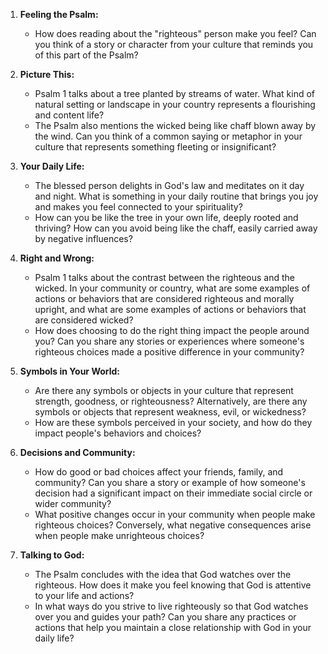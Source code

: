 1. **Feeling the Psalm:**
   - How does reading about the "righteous" person make you feel? Can you think of a story or character from your culture that reminds you of this part of the Psalm?

2. **Picture This:**
   - Psalm 1 talks about a tree planted by streams of water. What kind of natural setting or landscape in your country represents a flourishing and content life?
   - The Psalm also mentions the wicked being like chaff blown away by the wind. Can you think of a common saying or metaphor in your culture that represents something fleeting or insignificant?

3. **Your Daily Life:**
   - The blessed person delights in God's law and meditates on it day and night. What is something in your daily routine that brings you joy and makes you feel connected to your spirituality?
   - How can you be like the tree in your own life, deeply rooted and thriving? How can you avoid being like the chaff, easily carried away by negative influences?

4. **Right and Wrong:**
   - Psalm 1 talks about the contrast between the righteous and the wicked. In your community or country, what are some examples of actions or behaviors that are considered righteous and morally upright, and what are some examples of actions or behaviors that are considered wicked?
   - How does choosing to do the right thing impact the people around you? Can you share any stories or experiences where someone's righteous choices made a positive difference in your community?

5. **Symbols in Your World:**
   - Are there any symbols or objects in your culture that represent strength, goodness, or righteousness? Alternatively, are there any symbols or objects that represent weakness, evil, or wickedness?
   - How are these symbols perceived in your society, and how do they impact people's behaviors and choices?

6. **Decisions and Community:**
   - How do good or bad choices affect your friends, family, and community? Can you share a story or example of how someone's decision had a significant impact on their immediate social circle or wider community?
   - What positive changes occur in your community when people make righteous choices? Conversely, what negative consequences arise when people make unrighteous choices?

7. **Talking to God:**
   - The Psalm concludes with the idea that God watches over the righteous. How does it make you feel knowing that God is attentive to your life and actions?
   - In what ways do you strive to live righteously so that God watches over you and guides your path? Can you share any practices or actions that help you maintain a close relationship with God in your daily life?